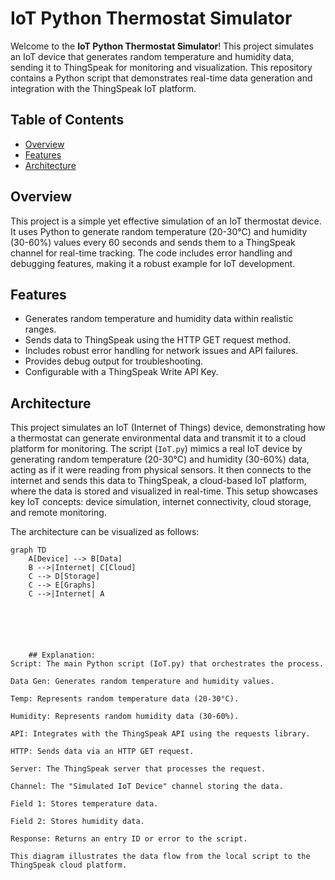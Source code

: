# IoT Python Thermostat Simulator

Welcome to the **IoT Python Thermostat Simulator**! This project simulates an IoT device that generates random temperature and humidity data, sending it to ThingSpeak for monitoring and visualization. This repository contains a Python script that demonstrates real-time data generation and integration with the ThingSpeak IoT platform.

## Table of Contents
- [Overview](#overview)
- [Features](#features)
- [Architecture](#architecture)


## Overview
This project is a simple yet effective simulation of an IoT thermostat device. It uses Python to generate random temperature (20-30°C) and humidity (30-60%) values every 60 seconds and sends them to a ThingSpeak channel for real-time tracking. The code includes error handling and debugging features, making it a robust example for IoT development.

## Features
- Generates random temperature and humidity data within realistic ranges.
- Sends data to ThingSpeak using the HTTP GET request method.
- Includes robust error handling for network issues and API failures.
- Provides debug output for troubleshooting.
- Configurable with a ThingSpeak Write API Key.

## Architecture
This project simulates an IoT (Internet of Things) device, demonstrating how a thermostat can generate environmental data and transmit it to a cloud platform for monitoring. The script (`IoT.py`) mimics a real IoT device by generating random temperature (20-30°C) and humidity (30-60%) data, acting as if it were reading from physical sensors. It then connects to the internet and sends this data to ThingSpeak, a cloud-based IoT platform, where the data is stored and visualized in real-time. This setup showcases key IoT concepts: device simulation, internet connectivity, cloud storage, and remote monitoring.

The architecture can be visualized as follows:

```mermaid
graph TD
    A[Device] --> B[Data]
    B -->|Internet| C[Cloud]
    C --> D[Storage]
    C --> E[Graphs]
    C -->|Internet| A






    ## Explanation:
Script: The main Python script (IoT.py) that orchestrates the process.

Data Gen: Generates random temperature and humidity values.

Temp: Represents random temperature data (20-30°C).

Humidity: Represents random humidity data (30-60%).

API: Integrates with the ThingSpeak API using the requests library.

HTTP: Sends data via an HTTP GET request.

Server: The ThingSpeak server that processes the request.

Channel: The "Simulated IoT Device" channel storing the data.

Field 1: Stores temperature data.

Field 2: Stores humidity data.

Response: Returns an entry ID or error to the script.

This diagram illustrates the data flow from the local script to the ThingSpeak cloud platform.

